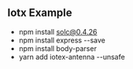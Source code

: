 ## Iotx Example
* npm install solc@0.4.26
* npm install express --save
* npm install body-parser
* yarn add iotex-antenna --unsafe